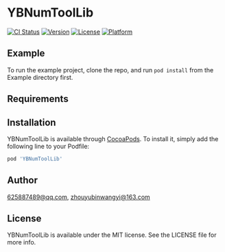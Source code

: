 # YBNumToolLib

[![CI Status](https://img.shields.io/travis/625887489@qq.com/YBNumToolLib.svg?style=flat)](https://travis-ci.org/625887489@qq.com/YBNumToolLib)
[![Version](https://img.shields.io/cocoapods/v/YBNumToolLib.svg?style=flat)](https://cocoapods.org/pods/YBNumToolLib)
[![License](https://img.shields.io/cocoapods/l/YBNumToolLib.svg?style=flat)](https://cocoapods.org/pods/YBNumToolLib)
[![Platform](https://img.shields.io/cocoapods/p/YBNumToolLib.svg?style=flat)](https://cocoapods.org/pods/YBNumToolLib)

## Example

To run the example project, clone the repo, and run `pod install` from the Example directory first.

## Requirements

## Installation

YBNumToolLib is available through [CocoaPods](https://cocoapods.org). To install
it, simply add the following line to your Podfile:

```ruby
pod 'YBNumToolLib'
```

## Author

625887489@qq.com, zhouyubinwangyi@163.com

## License

YBNumToolLib is available under the MIT license. See the LICENSE file for more info.
